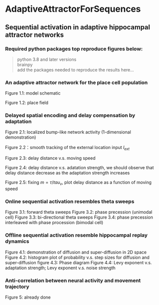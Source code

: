 # AdaptiveAttractorForSequences
## Sequential activation in adaptive hippocampal attractor networks

### Required python packages top reproduce figures below:
> python 3.8 and later versions\
> brainpy\
> add the packages needed to reproduce the results here...

### An adaptive attractor network for the place cell population
Figure 1.1: model schematic

Figure 1.2: place field

### Delayed spatial encoding and delay compensation by adaptation
Figure 2.1: localized bump-like network activity (1-dimensional demonstration)

Figure 2.2：smooth tracking of the external location input $I_{ext}$

Figure 2.3: delay distance v.s. moving speed

Figure 2.4: delay distance v.s. adatation strength, we should observe that delay distance decrease as the adaptation strength increases

Figure 2.5: fixing $m=\tau/tau_v$, plot delay distance as a function of moving speed

### Online sequential activation resembles theta sweeps
Figure 3.1: forward theta sweeps
Figure 3.2: phase precession (unimodal cell)
Figure 3.3: bi-directional theta sweeps
Figure 3.4: phase precession interleaved with phase procession (bimodal cell)

### Offline sequential activation resemble hippocampal replay dynamics
Figure 4.1: demonstration of diffusion and super-diffusion in 2D space
Figure 4.2: histogram plot of probability v.s. step sizes for diffusion and super-diffusion
figure 4.3: Phase diagram
Figure 4.4: Levy exponent v.s. adaptation strength; Levy exponent v.s. noise strength

### Anti-correlation between neural activity and movement trajectory
Figure 5: already done
